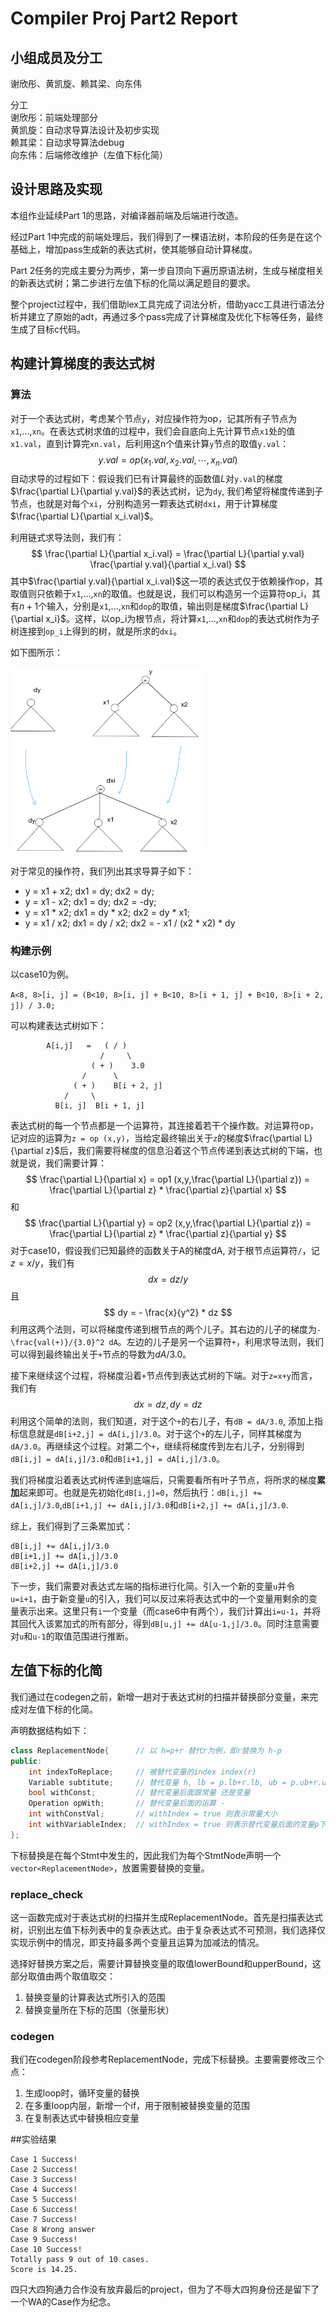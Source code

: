 # Compiler Proj Part2 Report

## 小组成员及分工

谢欣彤、黄凯旋、赖其梁、向东伟

分工<br>
谢欣彤：前端处理部分<br>
黄凯旋：自动求导算法设计及初步实现<br>
赖其梁：自动求导算法debug<br>
向东伟：后端修改维护（左值下标化简）<br>

## 设计思路及实现

本组作业延续Part 1的思路，对编译器前端及后端进行改造。

经过Part 1中完成的前端处理后，我们得到了一棵语法树，本阶段的任务是在这个基础上，增加pass生成新的表达式树，使其能够自动计算梯度。

Part 2任务的完成主要分为两步，第一步自顶向下遍历原语法树，生成与梯度相关的新表达式树；第二步进行左值下标的化简以满足题目的要求。

整个project过程中，我们借助lex工具完成了词法分析，借助yacc工具进行语法分析并建立了原始的adt，再通过多个pass完成了计算梯度及优化下标等任务，最终生成了目标c代码。

## 构建计算梯度的表达式树

### 算法

对于一个表达式树，考虑某个节点`y`，对应操作符为op，记其所有子节点为`x1`,...,`xn`。在表达式树求值的过程中，我们会自底向上先计算节点`x1`处的值`x1.val`，直到计算完`xn.val`，后利用这n个值来计算`y`节点的取值`y.val`：
$$
    y.val = op(x_1.val, x_2.val, \cdots, x_n.val)
$$
自动求导的过程如下：假设我们已有计算最终的函数值$L$对`y.val`的梯度$\frac{\partial L}{\partial y.val}$的表达式树，记为`dy`, 我们希望将梯度传递到子节点，也就是对每个`xi`，分别构造另一颗表达式树`dxi`，用于计算梯度$\frac{\partial L}{\partial x_i.val}$。

利用链式求导法则，我们有：
$$
    \frac{\partial L}{\partial x_i.val} = \frac{\partial L}{\partial y.val} \frac{\partial y.val}{\partial x_i.val}
$$
其中$\frac{\partial y.val}{\partial x_i.val}$这一项的表达式仅于依赖操作op，其取值则只依赖于`x1`,...,`xn`的取值。也就是说，我们可以构造另一个运算符op_i，其有$n+1$个输入，分别是`x1`,...,`xn`和`dop`的取值，输出则是梯度$\frac{\partial L}{\partial x_i}$。这样，以op_i为根节点，将计算`x1`,...,`xn`和`dop`的表达式树作为子树连接到`op_i`上得到的树，就是所求的`dxi`。

如下图所示：

<img src="fig.jpg" style="zoom:30%;" />

对于常见的操作符，我们列出其求导算子如下：

 - y = x1 + x2; dx1 = dy; dx2 = dy;
 - y = x1 - x2; dx1 = dy; dx2 = -dy;
 - y = x1 * x2; dx1 = dy * x2; dx2 = dy * x1;
 - y = x1 / x2; dx1 = dy / x2; dx2 = - x1 / (x2 * x2) * dy

### 构建示例

以case10为例。

`A<8, 8>[i, j] = (B<10, 8>[i, j] + B<10, 8>[i + 1, j] + B<10, 8>[i + 2, j]) / 3.0;`

可以构建表达式树如下：

            A[i,j]   =   ( / )
                        /     \
                      ( + )    3.0
                    /      \
                  ( + )    B[i + 2, j]
                /     \
              B[i, j]  B[i + 1, j]        


表达式树的每一个节点都是一个运算符，其连接着若干个操作数。对运算符op，记对应的运算为`z = op (x,y)`，当给定最终输出关于`z`的梯度$\frac{\partial L}{\partial z}$后，我们需要将梯度的信息沿着这个节点传递到表达式树的下端，也就是说，我们需要计算：
$$
    \frac{\partial L}{\partial x} = op1 (x,y,\frac{\partial L}{\partial z}) = \frac{\partial L}{\partial z} * \frac{\partial z}{\partial x}
$$
和
$$
    \frac{\partial L}{\partial y} = op2 (x,y,\frac{\partial L}{\partial z}) = \frac{\partial L}{\partial z} * \frac{\partial z}{\partial y}
$$
对于case10，假设我们已知最终的函数关于A的梯度dA, 对于根节点运算符`/`，记$z = x/y$，我们有
$$
    dx = dz/y
$$
且
$$
    dy = - \frac{x}{y^2} * dz
$$
利用这两个法则，可以将梯度传递到根节点的两个儿子。其右边的儿子的梯度为`-\frac{val(+)}/{3.0}^2 dA`。左边的儿子是另一个运算符`+`，利用求导法则，我们可以得到最终输出关于`+`节点的导数为$dA/3.0$。

接下来继续这个过程，将梯度沿着`+`节点传到表达式树的下端。对于`z=x+y`而言，我们有
$$
    dx = dz, dy = dz
$$
利用这个简单的法则，我们知道，对于这个`+`的右儿子，有`dB = dA/3.0`, 添加上指标信息就是`dB[i+2,j] = dA[i,j]/3.0`。对于这个`+`的左儿子，同样其梯度为`dA/3.0`。再继续这个过程。对第二个`+`，继续将梯度传到左右儿子，分别得到`dB[i,j] = dA[i,j]/3.0`和`dB[i+1,j] = dA[i,j]/3.0`。

我们将梯度沿着表达式树传递到底端后，只需要看所有叶子节点，将所求的梯度**累加**起来即可。也就是先初始化`dB[i,j]=0`，然后执行：`dB[i,j] += dA[i,j]/3.0`,`dB[i+1,j] += dA[i,j]/3.0`和`dB[i+2,j] += dA[i,j]/3.0`.

综上，我们得到了三条累加式：

    dB[i,j] += dA[i,j]/3.0
    dB[i+1,j] += dA[i,j]/3.0
    dB[i+2,j] += dA[i,j]/3.0

下一步，我们需要对表达式左端的指标进行化简。引入一个新的变量`u`并令`u=i+1`，由于新变量`u`的引入，我们可以反过来将表达式中的一个变量用剩余的变量表示出来。这里只有`i`一个变量（而case6中有两个），我们计算出`i=u-1`，并将其回代入该累加式的所有部分，得到`dB[u,j] += dA[u-1,j]/3.0`。同时注意需要对`u`和`u-1`的取值范围进行推断。

## 左值下标的化简

我们通过在codegen之前，新增一趟对于表达式树的扫描并替换部分变量，来完成对左值下标的化简。

声明数据结构如下：

```c++
class ReplacementNode{      // 以 h=p+r 替代r为例，即r替换为 h-p
public:
    int indexToReplace;     // 被替代变量的index index(r)
    Variable subtitute;     // 替代变量 h, lb = p.lb+r.lb, ub = p.ub+r.ub
    bool withConst;         // 替代变量后面跟常量 还是变量
    Operation opWith;       // 替代变量后面的运算 -
    int withConstVal;       // withIndex = true 则表示常量大小
    int withVariableIndex;  // withIndex = true 则表示替代变量后面的变量p下标
};
```

下标替换是在每个Stmt中发生的，因此我们为每个StmtNode声明一个`vector<ReplacementNode>`，放置需要替换的变量。

### replace_check

这一函数完成对于表达式树的扫描并生成ReplacementNode。首先是扫描表达式树，识别出左值下标列表中的复杂表达式。由于复杂表达式不可预测，我们选择仅实现示例中的情况，即支持最多两个变量且运算为加减法的情况。

选择好替换方案之后，需要计算替换变量的取值lowerBound和upperBound，这部分取值由两个取值取交：

1. 替换变量的计算表达式所引入的范围
2. 替换变量所在下标的范围（张量形状）

### codegen

我们在codegen阶段参考ReplacementNode，完成下标替换。主要需要修改三个点：

1. 生成loop时，循环变量的替换
2. 在多重loop内层，新增一个if，用于限制被替换变量的范围
3. 在复制表达式中替换相应变量

##实验结果

	Case 1 Success!
	Case 2 Success!
	Case 3 Success!
	Case 4 Success!
	Case 5 Success!
	Case 6 Success!
	Case 7 Success!
	Case 8 Wrong answer
	Case 9 Success!
	Case 10 Success!
	Totally pass 9 out of 10 cases.
	Score is 14.25.
	
四只大四狗通力合作没有放弃最后的project，但为了不辱大四狗身份还是留下了一个WA的Case作为纪念。
